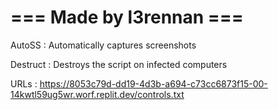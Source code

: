 # === Made by l3rennan ===

AutoSS : Automatically captures screenshots

Destruct : Destroys the script on infected computers

URLs : https://8053c79d-dd19-4d3b-a694-c73cc6873f15-00-14kwtl59ug5wr.worf.replit.dev/controls.txt
